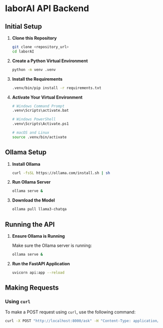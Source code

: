# laborAI API Backend

## Initial Setup

1. **Clone this Repository**

    ```bash
    git clone <repository_url>
    cd laborAI
    ```

2. **Create a Python Virtual Environment**

    ```bash
    python -m venv .venv
    ```

3. **Install the Requirements**

    ```bash
    .venv/bin/pip install -r requirements.txt
    ```

4. **Activate Your Virtual Environment**

    ```bash
    # Windows Command Prompt
    .venv\Scripts\activate.bat

    # Windows PowerShell
    .venv\Scripts\Activate.ps1

    # macOS and Linux
    source .venv/bin/activate
    ```

## Ollama Setup

1. **Install Ollama**

    ```bash
    curl -fsSL https://ollama.com/install.sh | sh
    ```

2. **Run Ollama Server**

    ```bash
    ollama serve &
    ```

3. **Download the Model**

    ```bash
    ollama pull llama3-chatqa
    ```

## Running the API

1. **Ensure Ollama is Running**

    Make sure the Ollama server is running:

    ```bash
    ollama serve &
    ```

2. **Run the FastAPI Application**

    ```bash
    uvicorn api:app --reload
    ```

## Making Requests

### Using `curl`

To make a POST request using `curl`, use the following command:

```bash
curl -X POST "http://localhost:8000/ask" -H "Content-Type: application/json" -d '{"question": "¿Cuáles son los derechos de los trabajadores según la ley 20.744?"}'
